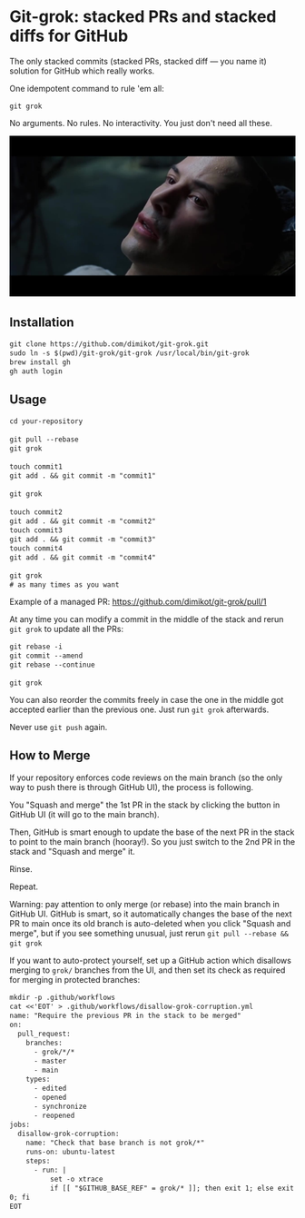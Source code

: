 # Git-grok: stacked PRs and stacked diffs for GitHub

The only stacked commits (stacked PRs, stacked diff — you name it) solution for
GitHub which really works.

One idempotent command to rule 'em all:

```
git grok
```

No arguments. No rules. No interactivity. You just don't need all these.

<img src="README.jpg"/>


## Installation

```
git clone https://github.com/dimikot/git-grok.git
sudo ln -s $(pwd)/git-grok/git-grok /usr/local/bin/git-grok
brew install gh
gh auth login
```


## Usage

```
cd your-repository

git pull --rebase
git grok

touch commit1
git add . && git commit -m "commit1"

git grok

touch commit2
git add . && git commit -m "commit2"
touch commit3
git add . && git commit -m "commit3"
touch commit4
git add . && git commit -m "commit4"

git grok
# as many times as you want
```

Example of a managed PR: https://github.com/dimikot/git-grok/pull/1

At any time you can modify a commit in the middle of the stack and rerun `git
grok` to update all the PRs:

```
git rebase -i
git commit --amend
git rebase --continue

git grok
```

You can also reorder the commits freely in case the one in the middle got
accepted earlier than the previous one. Just run `git grok` afterwards.

Never use `git push` again.


## How to Merge

If your repository enforces code reviews on the main branch (so the only way to
push there is through GitHub UI), the process is following.

You "Squash and merge" the 1st PR in the stack by clicking the button in GitHub
UI (it will go to the main branch).

Then, GitHub is smart enough to update the base of the next PR in the stack to
point to the main branch (hooray!). So you just switch to the 2nd PR in the
stack and "Squash and merge" it.

Rinse.

Repeat.

Warning: pay attention to only merge (or rebase) into the main branch in GitHub
UI. GitHub is smart, so it automatically changes the base of the next PR to main
once its old branch is auto-deleted when you click "Squash and merge", but if
you see something unusual, just rerun `git pull --rebase && git grok`

If you want to auto-protect yourself, set up a GitHub action which disallows
merging to `grok/` branches from the UI, and then set its check as required for
merging in protected branches:

```
mkdir -p .github/workflows
cat <<'EOT' > .github/workflows/disallow-grok-corruption.yml
name: "Require the previous PR in the stack to be merged"
on:
  pull_request:
    branches:
      - grok/*/*
      - master
      - main
    types:
      - edited
      - opened
      - synchronize
      - reopened
jobs:
  disallow-grok-corruption:
    name: "Check that base branch is not grok/*"
    runs-on: ubuntu-latest
    steps:
      - run: |
          set -o xtrace
          if [[ "$GITHUB_BASE_REF" = grok/* ]]; then exit 1; else exit 0; fi
EOT
```
